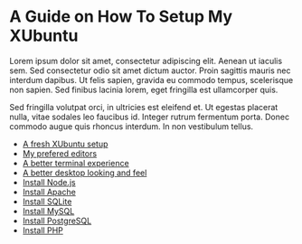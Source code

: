 A Guide on How To Setup My XUbuntu
==================================

Lorem ipsum dolor sit amet, consectetur adipiscing elit. Aenean ut iaculis sem. Sed consectetur odio sit amet dictum auctor. Proin sagittis mauris nec interdum dapibus. Ut felis sapien, gravida eu commodo tempus, scelerisque non sapien. Sed finibus lacinia lorem, eget fringilla est ullamcorper quis. 

Sed fringilla volutpat orci, in ultricies est eleifend et. Ut egestas placerat nulla, vitae sodales leo faucibus id. Integer rutrum fermentum porta. Donec commodo augue quis rhoncus interdum. In non vestibulum tellus.

* [A fresh XUbuntu setup](setup-ubuntu.md)
* [My prefered editors](setup-editors.md)
* [A better terminal experience](setup-terminal.md)
* [A better desktop looking and feel](setup-desktop.md)
* [Install Node.js](setup-nodejs.md)
* [Install Apache](setup-apache.md)
* [Install SQLite](setup-sqlite.md)
* [Install MySQL](setup-mysql.md)
* [Install PostgreSQL](setup-postgresql.md)
* [Install PHP](setup-php.md)
